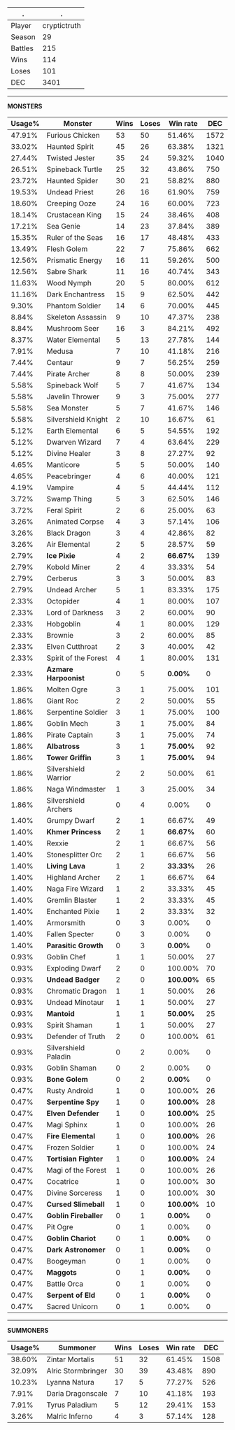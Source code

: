 .|.
|-|-
Player|cryptictruth
Season|29
Battles|215
Wins|114
Loses|101
DEC|3401

---
**MONSTERS**

Usage%|Monster|Wins|Loses|Win rate|DEC|
-|-|-|-|-|-|
47.91%|Furious Chicken|53|50|51.46%|1572|
33.02%|Haunted Spirit|45|26|63.38%|1321|
27.44%|Twisted Jester|35|24|59.32%|1040|
26.51%|Spineback Turtle|25|32|43.86%|750|
23.72%|Haunted Spider|30|21|58.82%|880|
19.53%|Undead Priest|26|16|61.90%|759|
18.60%|Creeping Ooze|24|16|60.00%|723|
18.14%|Crustacean King|15|24|38.46%|408|
17.21%|Sea Genie|14|23|37.84%|389|
15.35%|Ruler of the Seas|16|17|48.48%|433|
13.49%|Flesh Golem|22|7|75.86%|662|
12.56%|Prismatic Energy|16|11|59.26%|500|
12.56%|Sabre Shark|11|16|40.74%|343|
11.63%|Wood Nymph|20|5|80.00%|612|
11.16%|Dark Enchantress|15|9|62.50%|442|
9.30%|Phantom Soldier|14|6|70.00%|445|
8.84%|Skeleton Assassin|9|10|47.37%|238|
8.84%|Mushroom Seer|16|3|84.21%|492|
8.37%|Water Elemental|5|13|27.78%|144|
7.91%|Medusa|7|10|41.18%|216|
7.44%|Centaur|9|7|56.25%|259|
7.44%|Pirate Archer|8|8|50.00%|239|
5.58%|Spineback Wolf|5|7|41.67%|134|
5.58%|Javelin Thrower|9|3|75.00%|277|
5.58%|Sea Monster|5|7|41.67%|146|
5.58%|Silvershield Knight|2|10|16.67%|61|
5.12%|Earth Elemental|6|5|54.55%|192|
5.12%|Dwarven Wizard|7|4|63.64%|229|
5.12%|Divine Healer|3|8|27.27%|92|
4.65%|Manticore|5|5|50.00%|140|
4.65%|Peacebringer|4|6|40.00%|121|
4.19%|Vampire|4|5|44.44%|112|
3.72%|Swamp Thing|5|3|62.50%|146|
3.72%|Feral Spirit|2|6|25.00%|63|
3.26%|Animated Corpse|4|3|57.14%|106|
3.26%|Black Dragon|3|4|42.86%|82|
3.26%|Air Elemental|2|5|28.57%|59|
2.79%|**Ice Pixie**|4|2|**66.67%**|139|
2.79%|Kobold Miner|2|4|33.33%|54|
2.79%|Cerberus|3|3|50.00%|83|
2.79%|Undead Archer|5|1|83.33%|175|
2.33%|Octopider|4|1|80.00%|107|
2.33%|Lord of Darkness|3|2|60.00%|90|
2.33%|Hobgoblin|4|1|80.00%|129|
2.33%|Brownie|3|2|60.00%|85|
2.33%|Elven Cutthroat|2|3|40.00%|42|
2.33%|Spirit of the Forest|4|1|80.00%|131|
2.33%|**Azmare Harpoonist**|0|5|**0.00%**|0|
1.86%|Molten Ogre|3|1|75.00%|101|
1.86%|Giant Roc|2|2|50.00%|55|
1.86%|Serpentine Soldier|3|1|75.00%|100|
1.86%|Goblin Mech|3|1|75.00%|84|
1.86%|Pirate Captain|3|1|75.00%|74|
1.86%|**Albatross**|3|1|**75.00%**|92|
1.86%|**Tower Griffin**|3|1|**75.00%**|94|
1.86%|Silvershield Warrior|2|2|50.00%|61|
1.86%|Naga Windmaster|1|3|25.00%|34|
1.86%|Silvershield Archers|0|4|0.00%|0|
1.40%|Grumpy Dwarf|2|1|66.67%|49|
1.40%|**Khmer Princess**|2|1|**66.67%**|60|
1.40%|Rexxie|2|1|66.67%|56|
1.40%|Stonesplitter Orc|2|1|66.67%|56|
1.40%|**Living Lava**|1|2|**33.33%**|26|
1.40%|Highland Archer|2|1|66.67%|64|
1.40%|Naga Fire Wizard|1|2|33.33%|45|
1.40%|Gremlin Blaster|1|2|33.33%|45|
1.40%|Enchanted Pixie|1|2|33.33%|32|
1.40%|Armorsmith|0|3|0.00%|0|
1.40%|Fallen Specter|0|3|0.00%|0|
1.40%|**Parasitic Growth**|0|3|**0.00%**|0|
0.93%|Goblin Chef|1|1|50.00%|27|
0.93%|Exploding Dwarf|2|0|100.00%|70|
0.93%|**Undead Badger**|2|0|**100.00%**|65|
0.93%|Chromatic Dragon|1|1|50.00%|26|
0.93%|Undead Minotaur|1|1|50.00%|27|
0.93%|**Mantoid**|1|1|**50.00%**|25|
0.93%|Spirit Shaman|1|1|50.00%|27|
0.93%|Defender of Truth|2|0|100.00%|61|
0.93%|Silvershield Paladin|0|2|0.00%|0|
0.93%|Goblin Shaman|0|2|0.00%|0|
0.93%|**Bone Golem**|0|2|**0.00%**|0|
0.47%|Rusty Android|1|0|100.00%|26|
0.47%|**Serpentine Spy**|1|0|**100.00%**|28|
0.47%|**Elven Defender**|1|0|**100.00%**|25|
0.47%|Magi Sphinx|1|0|100.00%|26|
0.47%|**Fire Elemental**|1|0|**100.00%**|26|
0.47%|Frozen Soldier|1|0|100.00%|24|
0.47%|**Tortisian Fighter**|1|0|**100.00%**|24|
0.47%|Magi of the Forest|1|0|100.00%|26|
0.47%|Cocatrice|1|0|100.00%|30|
0.47%|Divine Sorceress|1|0|100.00%|30|
0.47%|**Cursed Slimeball**|1|0|**100.00%**|10|
0.47%|**Goblin Fireballer**|0|1|**0.00%**|0|
0.47%|Pit Ogre|0|1|0.00%|0|
0.47%|**Goblin Chariot**|0|1|**0.00%**|0|
0.47%|**Dark Astronomer**|0|1|**0.00%**|0|
0.47%|Boogeyman|0|1|0.00%|0|
0.47%|**Maggots**|0|1|**0.00%**|0|
0.47%|Battle Orca|0|1|0.00%|0|
0.47%|**Serpent of Eld**|0|1|**0.00%**|0|
0.47%|Sacred Unicorn|0|1|0.00%|0|

---
**SUMMONERS**

Usage%|Summoner|Wins|Loses|Win rate|DEC|
-|-|-|-|-|-|
38.60%|Zintar Mortalis|51|32|61.45%|1508|
32.09%|Alric Stormbringer|30|39|43.48%|890|
10.23%|Lyanna Natura|17|5|77.27%|526|
7.91%|Daria Dragonscale|7|10|41.18%|193|
7.91%|Tyrus Paladium|5|12|29.41%|153|
3.26%|Malric Inferno|4|3|57.14%|128|
